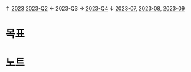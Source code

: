 
↑ [2023](2023.md)
[2023-Q2](2023-Q2.md) ← 2023-Q3 → [2023-Q4](2023-Q4.md)
↓ [2023-07](2023-07.md), [2023-08](2023-08.md), [2023-09](2023-09.md)

# 목표



# 노트




